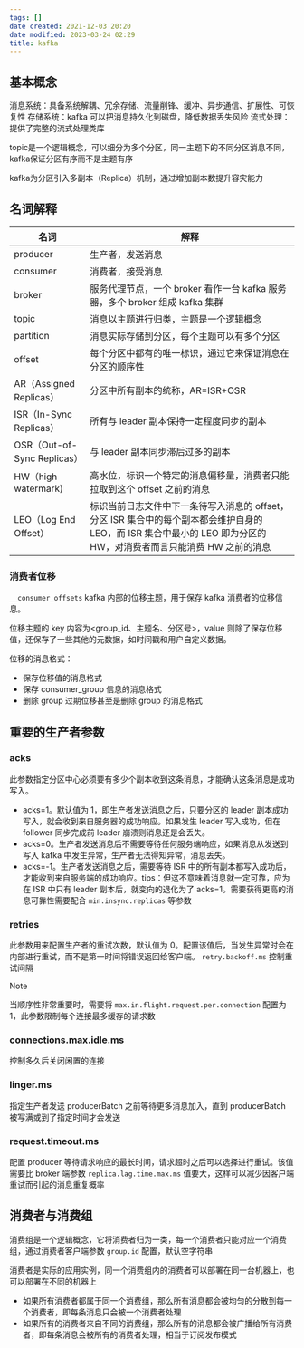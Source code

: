 ```yaml
---
tags: []
date created: 2021-12-03 20:20
date modified: 2023-03-24 02:29
title: kafka
---
```


## 基本概念

消息系统：具备系统解耦、冗余存储、流量削锋、缓冲、异步通信、扩展性、可恢复性
存储系统：kafka 可以把消息持久化到磁盘，降低数据丢失风险
流式处理：提供了完整的流式处理类库

topic是一个逻辑概念，可以细分为多个分区，同一主题下的不同分区消息不同，kafka保证分区有序而不是主题有序

kafka为分区引入多副本（Replica）机制，通过增加副本数提升容灾能力

## 名词解释

名词 | 解释
------  | ------ 
producer | 生产者，发送消息
consumer|消费者，接受消息
broker|服务代理节点，一个 broker 看作一台 kafka 服务器，多个 broker 组成 kafka 集群
topic|消息以主题进行归类，主题是一个逻辑概念
partition | 消息实际存储到分区，每个主题可以有多个分区
offset | 每个分区中都有的唯一标识，通过它来保证消息在分区的顺序性
AR（Assigned Replicas）| 分区中所有副本的统称，AR=ISR+OSR
ISR（In-Sync Replicas）| 所有与 leader 副本保持一定程度同步的副本
OSR（Out-of-Sync Replicas）| 与 leader 副本同步滞后过多的副本
HW（high watermark) | 高水位，标识一个特定的消息偏移量，消费者只能拉取到这个 offset 之前的消息
LEO（Log End Offset）| 标识当前日志文件中下一条待写入消息的 offset，分区 ISR 集合中的每个副本都会维护自身的 LEO，而 ISR 集合中最小的 LEO 即为分区的 HW，对消费者而言只能消费 HW 之前的消息

### 消费者位移

`__consumer_offsets` kafka 内部的位移主题，用于保存 kafka 消费者的位移信息。

位移主题的 key 内容为<group_id、主题名、分区号>，value 则除了保存位移值，还保存了一些其他的元数据，如时间戳和用户自定义数据。

位移的消息格式：
- 保存位移值的消息格式
- 保存 consumer_group 信息的消息格式
- 删除 group 过期位移甚至是删除 group 的消息格式

## 重要的生产者参数

### acks

此参数指定分区中心必须要有多少个副本收到这条消息，才能确认这条消息是成功写入。
- acks=1。默认值为 1，即生产者发送消息之后，只要分区的 leader 副本成功写入，就会收到来自服务器的成功响应。如果发生 leader 写入成功，但在 follower 同步完成前 leader 崩溃则消息还是会丢失。
- acks=0。生产者发送消息后不需要等待任何服务端响应，如果消息从发送到写入 kafka 中发生异常，生产者无法得知异常，消息丢失。
- acks=-1。生产者发送消息之后，需要等待 ISR 中的所有副本都写入成功后，才能收到来自服务端的成功响应。tips：但这不意味着消息就一定可靠，应为在 ISR 中只有 leader 副本后，就变向的退化为了 acks=1。需要获得更高的消息可靠性需要配合 `min.insync.replicas` 等参数

### retries

此参数用来配置生产者的重试次数，默认值为 0。配置该值后，当发生异常时会在内部进行重试，而不是第一时间将错误返回给客户端。
`retry.backoff.ms` 控制重试间隔
>[!note]
>当顺序性非常重要时，需要将 `max.in.flight.request.per.connection` 配置为 1，此参数限制每个连接最多缓存的请求数

### connections.max.idle.ms

控制多久后关闭闲置的连接

### linger.ms

指定生产者发送 producerBatch 之前等待更多消息加入，直到 producerBatch 被写满或到了指定时间才会发送

### request.timeout.ms

配置 producer 等待请求响应的最长时间，请求超时之后可以选择进行重试。该值需要比 broker 端参数 `replica.lag.time.max.ms` 值要大，这样可以减少因客户端重试而引起的消息重复概率

## 消费者与消费组

消费组是一个逻辑概念，它将消费者归为一类，每一个消费者只能对应一个消费组，通过消费者客户端参数 `group.id` 配置，默认空字符串

消费者是实际的应用实例，同一个消费组内的消费者可以部署在同一台机器上，也可以部署在不同的机器上

- 如果所有消费者都属于同一个消费组，那么所有消息都会被均匀的分散到每一个消费者，即每条消息只会被一个消费者处理
- 如果所有的消费者来自不同的消费组，那么所有的消息都会被广播给所有消费者，即每条消息会被所有的消费者处理，相当于订阅发布模式